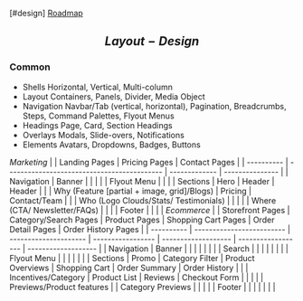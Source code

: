 [#design]
[Roadmap](https://roadmap.sh/design-system)


## $$Layout-Design$$
### Common
- Shells
	Horizontal, Vertical, Multi-column
- Layout
	Containers, Panels, Divider, Media Object
- Navigation
	Navbar/Tab (vertical, horizontal), Pagination, Breadcrumbs, Steps, Command Palettes, Flyout Menus
- Headings
	Page, Card, Section Headings
- Overlays
	Modals, Slide-overs, Notifications
- Elements
	Avatars, Dropdowns, Badges, Buttons
	
*Marketing*
|            | Landing Pages                               | Pricing Pages | Contact Pages |
| ---------- | ------------------------------------------- | ------------- | --------------- |
| Navigation | Banner                                      |               |                 |
|            | Flyout Menu                                 |               |                 |
| Sections   | Hero                                        | Header        | Header          |
|            | Why (Feature [partial + image, grid]/Blogs) | Pricing       | Contact/Team    |
|            | Who (Logo Clouds/Stats/ Testimonials)       |               |                 |
|            | Where (CTA/ Newsletter/FAQs)                |               |                 |
| Footer     |                                             |               |                 |
*Ecommerce*
|            | Storefront Pages          | Category/Search Pages | Product Pages     | Shopping Cart Pages | Order Detail Pages | Order History Pages |
| ---------- | ------------------------- | --------------------- | ----------------- | ------------------- | ------------------ | ------------------- |
| Navigation | Banner                    |                       |                   |                     |                    |                     |
|            | Search                    |                       |                   |                     |                    |                     |
|            | Flyout Menu               |                       |                   |                     |                    |                     |
| Sections   | Promo                     | Category Filter       | Product Overviews | Shopping Cart       | Order Summary      | Order History       |
|            | Incentives/Category       | Product List          | Reviews           | Checkout Form       |                    |                     |
|            | Previews/Product features |                       | Category Previews |                     |                    |                     |
| Footer     |                           |                       |                   |                     |                    |                     |